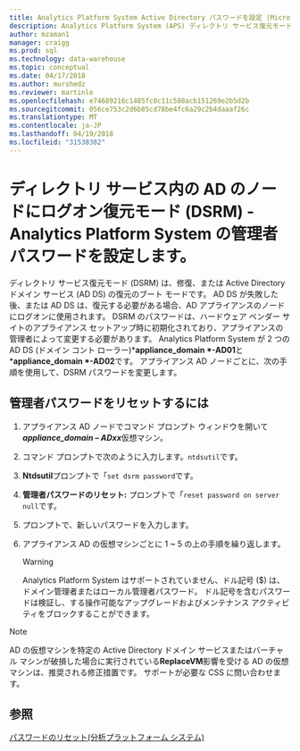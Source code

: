 ```yaml
---
title: Analytics Platform System Active Directory パスワードを設定 |Microsoft ドキュメント
description: Analytics Platform System (APS) ディレクトリ サービス復元モードでは、Active Directory ノードの管理者ログオン パスワードを設定します。
author: mzaman1
manager: craigg
ms.prod: sql
ms.technology: data-warehouse
ms.topic: conceptual
ms.date: 04/17/2018
ms.author: murshedz
ms.reviewer: martinle
ms.openlocfilehash: e74689216c1485fc0c11c588acb151269e2b5d2b
ms.sourcegitcommit: 056ce753c2d6b85cd78be4fc6a29c2b4daaaf26c
ms.translationtype: MT
ms.contentlocale: ja-JP
ms.lasthandoff: 04/19/2018
ms.locfileid: "31538382"
---
```

# <a name="set-admin-password-for-logging-on-to-ad-nodes-in-directory-services-restore-mode-dsrm---analytics-platform-system"></a>ディレクトリ サービス内の AD のノードにログオン復元モード (DSRM) - Analytics Platform System の管理者パスワードを設定します。
ディレクトリ サービス復元モード (DSRM) は、修復、または Active Directory ドメイン サービス (AD DS) の復元のブート モードです。 AD DS が失敗した後、または AD DS は、復元する必要がある場合、AD アプライアンスのノードにログオンに使用されます。 DSRM のパスワードは、ハードウェア ベンダー サイトのアプライアンス セットアップ時に初期化されており、アプライアンスの管理者によって変更する必要があります。 Analytics Platform System が 2 つの AD DS (ドメイン コント ローラー)***appliance_domain *-AD01**と ***appliance_domain *-AD02**です。 アプライアンス AD ノードごとに、次の手順を使用して、DSRM パスワードを変更します。  
  
## <a name="HowToDSRM"></a>管理者パスワードをリセットするには  
  
1.  アプライアンス AD ノードでコマンド プロンプト ウィンドウを開いて***appliance_domain *– AD*xx***仮想マシン。  
  
2.  コマンド プロンプトで次のように入力します。`ntdsutil`です。  
  
3.  **Ntdsutil**プロンプトで「`set dsrm password`です。  
  
4.  **管理者パスワードのリセット:** プロンプトで「`reset password on server null`です。  
  
5.  プロンプトで、新しいパスワードを入力します。  
  
6.  アプライアンス AD の仮想マシンごとに 1 ~ 5 の上の手順を繰り返します。  
  
    > [!WARNING]  
    > Analytics Platform System はサポートされていません、ドル記号 ($) は、ドメイン管理者またはローカル管理者パスワード。 ドル記号を含むパスワードは検証し、する操作可能なアップグレードおよびメンテナンス アクティビティをブロックすることができます。  
  
> [!NOTE]  
> AD の仮想マシンを特定の Active Directory ドメイン サービスまたはバーチャル マシンが破損した場合に実行されている**ReplaceVM**影響を受ける AD の仮想マシンは、推奨される修正措置です。 サポートが必要な CSS に問い合わせます。  
  
## <a name="see-also"></a>参照  
[パスワードのリセット&#40;分析プラットフォーム システム&#41;](password-reset.md)  
  
